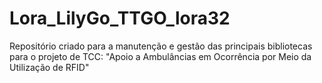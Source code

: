# Lora_LilyGo_TTGO_lora32
Repositório criado para a manutenção e gestão das principais bibliotecas para o projeto de TCC: "Apoio a Ambulâncias em Ocorrência por Meio da Utilização de RFID"
